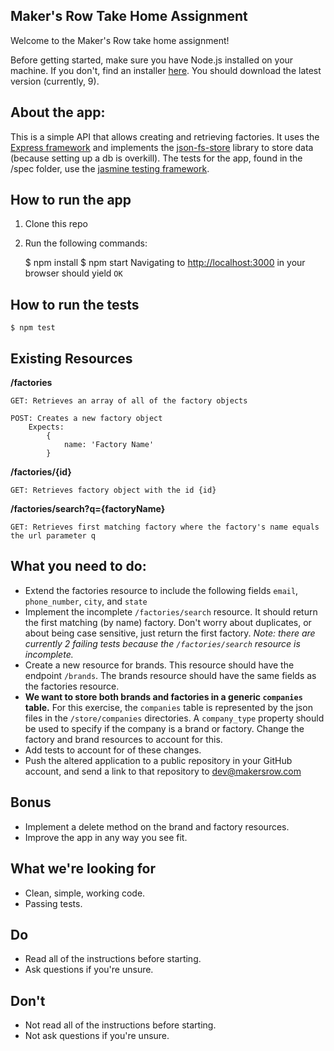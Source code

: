 Maker's Row Take Home Assignment
-------------------------------------------
Welcome to the Maker's Row take home assignment! 

Before getting started, make sure you have Node.js installed on your machine. If you don't, find an installer [here](https://nodejs.org/en/download/). You should download the latest version (currently, 9).

About the app:
--------------
This is a simple API that allows creating and retrieving factories. It uses the [Express framework](https://expressjs.com/) and implements the [json-fs-store](https://github.com/alexkwolfe/json-fs-store) library to store data (because setting up a db is overkill). The tests for the app, found in the /spec folder, use the [jasmine testing framework](https://github.com/jasmine/jasmine). 

How to run the app
------------------
1) Clone this repo 
2) Run the following commands:


    $ npm install
    $ npm start
Navigating to [http://localhost:3000](http://localhost:3000) in your browser should yield `OK` 

How to run the tests
--------------------
    $ npm test


Existing Resources
------------------
**/factories**

    GET: Retrieves an array of all of the factory objects
    
    POST: Creates a new factory object
        Expects:
            {
                name: 'Factory Name'
            }

**/factories/{id}**

    GET: Retrieves factory object with the id {id}
    
**/factories/search?q={factoryName}**

    GET: Retrieves first matching factory where the factory's name equals the url parameter q




What you need to do:
--------------------
 - Extend the factories resource to include the following fields `email`, `phone_number`, `city`, and `state`
 - Implement the incomplete `/factories/search` resource. It should return the first matching (by name) factory. Don't worry about duplicates, or about being case sensitive, just return the first factory. *Note: there are currently 2 failing tests because the `/factories/search` resource is incomplete.* 
 - Create a new resource for brands. This resource should have the endpoint `/brands`. The brands resource should have the same fields as the factories resource. 
 - **We want to store both brands and factories in a generic `companies` table.** For this exercise, the `companies` table is represented by the json files in the `/store/companies` directories. A `company_type` property should be used to specify if the company is a brand or factory. Change the factory and brand resources to account for this.
 - Add tests to account for of these changes.
 - Push the altered application to a public repository in your GitHub account, and send a link to that repository to [dev@makersrow.com](mailto:dev@makersrow.com) 

Bonus
-----
 - Implement a delete method on the brand and factory resources. 
 - Improve the app in any way you see fit.
 
What we're looking for
----------------------
 - Clean, simple, working code.
 - Passing tests.

Do
--
 - Read all of the instructions before starting.
 - Ask questions if you're unsure.

Don't
-----
 - Not read all of the instructions before starting.
 - Not ask questions if you're unsure.
